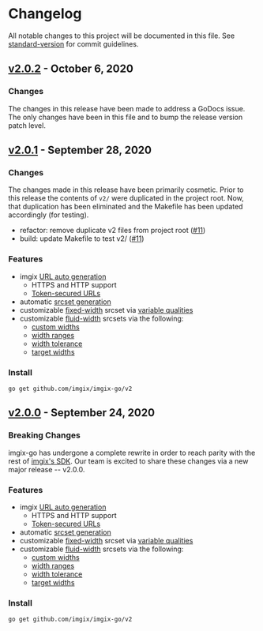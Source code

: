 # Changelog
All notable changes to this project will be documented in this file. See [standard-version](https://github.com/conventional-changelog/standard-version) for commit guidelines.

## [v2.0.2](https://github.com/imgix/imgix-go/compare/2.0.1...2.0.2) - October 6, 2020

### Changes
The changes in this release have been made to address a GoDocs issue. The only changes have been in this file and to bump the release version patch level.

## [v2.0.1](https://github.com/imgix/imgix-go/compare/2.0.0...2.0.1) - September 28, 2020

### Changes
The changes made in this release have been primarily cosmetic. Prior to this release the contents of `v2/` were duplicated in the project root. Now, that duplication has been eliminated and the Makefile has been updated accordingly (for testing).

- refactor: remove duplicate v2 files from project root ([#11](https://github.com/imgix/imgix-go/pull/11))
- build: update Makefile to test v2/ ([#11](https://github.com/imgix/imgix-go/pull/11))

### Features
* imgix [URL auto generation](https://github.com/imgix/imgix-go#usage)
  * HTTPS and HTTP support
  * [Token-secured URLs](https://docs.imgix.com/setup/securing-images#enabling-secure-urls)
* automatic [srcset generation](https://github.com/imgix/imgix-go#srcset-generation)
* customizable [fixed-width](https://github.com/imgix/imgix-go#fixed-width-images) srcset via [variable qualities](https://github.com/imgix/imgix-go#variable-quality)
* customizable [fluid-width](https://github.com/imgix/imgix-go#fluid-width-images) srcsets via the following:
  * [custom widths](https://github.com/imgix/imgix-go#custom-widths)
  * [width ranges](https://github.com/imgix/imgix-go#width-ranges)
  * [width tolerance](https://github.com/imgix/imgix-go#width-tolerance)
  * [target widths](https://github.com/imgix/imgix-go#width-tolerance)

### Install

```
go get github.com/imgix/imgix-go/v2
```

## [v2.0.0](https://github.com/imgix/imgix-go/compare/1.0.0...2.0.0) - September 24, 2020

### Breaking Changes
imgix-go has undergone a complete rewrite in order to reach parity with the rest of [imgix's SDK](https://docs.imgix.com/libraries#client-libraries). Our team is excited to share these changes via a new major release -- v2.0.0.

### Features
* imgix [URL auto generation](https://github.com/imgix/imgix-go#usage)
  * HTTPS and HTTP support
  * [Token-secured URLs](https://docs.imgix.com/setup/securing-images#enabling-secure-urls)
* automatic [srcset generation](https://github.com/imgix/imgix-go#srcset-generation)
* customizable [fixed-width](https://github.com/imgix/imgix-go#fixed-width-images) srcset via [variable qualities](https://github.com/imgix/imgix-go#variable-quality)
* customizable [fluid-width](https://github.com/imgix/imgix-go#fluid-width-images) srcsets via the following:
  * [custom widths](https://github.com/imgix/imgix-go#custom-widths)
  * [width ranges](https://github.com/imgix/imgix-go#width-ranges)
  * [width tolerance](https://github.com/imgix/imgix-go#width-tolerance)
  * [target widths](https://github.com/imgix/imgix-go#width-tolerance)

### Install

```
go get github.com/imgix/imgix-go/v2
```
